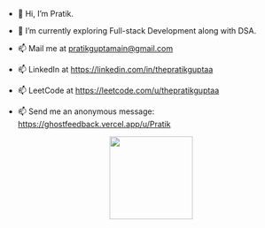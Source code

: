 - 👋 Hi, I’m Pratik.
- 🌱 I’m currently exploring Full-stack Development along with DSA.
- 📫 Mail me at pratikguptamain@gmail.com
- 📫 LinkedIn at https://linkedin.com/in/thepratikguptaa
- 📫 LeetCode at https://leetcode.com/u/thepratikguptaa
- 📫 Send me an anonymous message: https://ghostfeedback.vercel.app/u/Pratik


  <p align="center">
  <img src="https://github-readme-stats.vercel.app/api/top-langs/?username=thepratikguptaa&layout=compact&theme=github_dark" height="150" />
</p>

<!---
thepratikguptaa/thepratikguptaa is a ✨ special ✨ repository because its `README.md` (this file) appears on your GitHub profile.
You can click the Preview link to take a look at your changes.
--->
